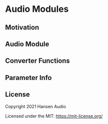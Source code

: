 # Audio Modules

## Motivation

## Audio Module
## Converter Functions
## Parameter Info

## License

Copyright 2021 Hansen Audio

Licensed under the MIT: https://mit-license.org/
